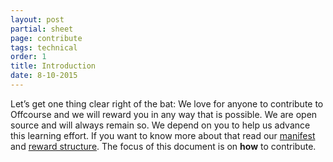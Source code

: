 ```yaml
---
layout: post
partial: sheet
page: contribute
tags: technical
order: 1
title: Introduction
date: 8-10-2015
---
```

Let’s get one thing clear right of the bat: We love for anyone to contribute to Offcourse and we will reward you in any way that is possible. We are open source and will always remain so. We depend on you to help us advance this learning effort. If you want to know more about that read our [manifest](http://user-staging.offcourse.io/documentation/manifest.html) and [reward structure](http://user-staging.offcourse.io/documentation/rewards.html). The focus of this document is on **how** to contribute. 